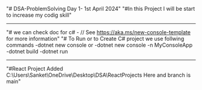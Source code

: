 "# DSA-ProblemSolving Day 1- 1st April 2024"
"#In this Project I will be start to increase my codig skill"

---

"# we can check doc for c# - // See https://aka.ms/new-console-template for more information"
"# To Run or to Create C# project we use follwing commands
-dotnet new console or -dotnet new console -n MyConsoleApp
-dotnet build
-dotnet run

---

"#React Project Added C:\Users\Sanket\OneDrive\Desktop\DSA\ReactProjects Here and branch is main"
